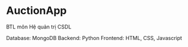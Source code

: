 # AuctionApp
BTL môn Hệ quản trị CSDL

Database: MongoDB
Backend: Python
Frontend: HTML, CSS, Javascript
